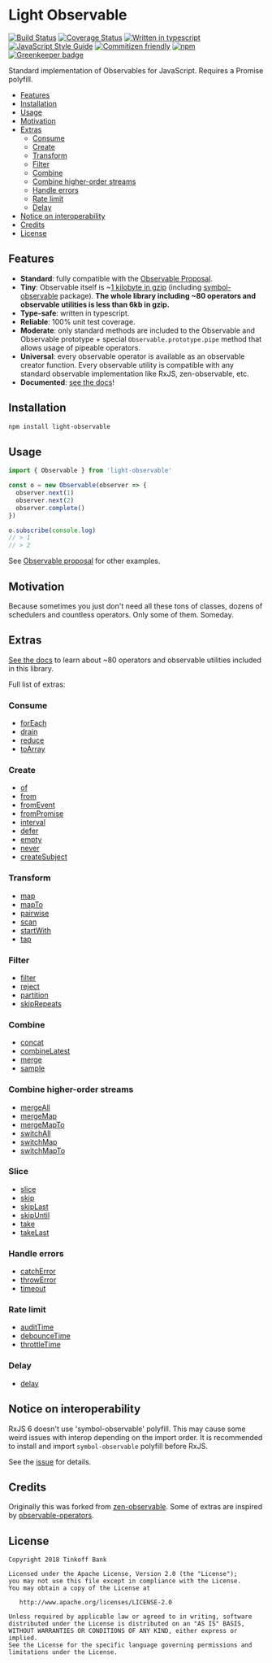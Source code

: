 # Light Observable
[![Build Status](https://travis-ci.org/dmitry-korolev/light-observable.svg?branch=master)](https://travis-ci.org/dmitry-korolev/light-observable) [![Coverage Status](https://coveralls.io/repos/github/dmitry-korolev/light-observable/badge.svg?branch=master)](https://coveralls.io/github/dmitry-korolev/light-observable?branch=master) [![Written in typescript](https://img.shields.io/badge/written_in-typescript-blue.svg)](https://www.typescriptlang.org/) [![JavaScript Style Guide](https://img.shields.io/badge/code_style-standard-brightgreen.svg)](https://standardjs.com) [![Commitizen friendly](https://img.shields.io/badge/commitizen-friendly-brightgreen.svg)](http://commitizen.github.io/cz-cli/) [![npm](https://img.shields.io/npm/v/light-observable.svg)](https://www.npmjs.com/package/light-observable) [![Greenkeeper badge](https://badges.greenkeeper.io/dmitry-korolev/light-observable.svg)](https://greenkeeper.io/)

Standard implementation of Observables for JavaScript. Requires a Promise polyfill.

<!-- START doctoc generated TOC please keep comment here to allow auto update -->
<!-- DON'T EDIT THIS SECTION, INSTEAD RE-RUN doctoc TO UPDATE -->


- [Features](#features)
- [Installation](#installation)
- [Usage](#usage)
- [Motivation](#motivation)
- [Extras](#extras)
  - [Consume](#consume)
  - [Create](#create)
  - [Transform](#transform)
  - [Filter](#filter)
  - [Combine](#combine)
  - [Combine higher-order streams](#combine-higher-order-streams)
  - [Handle errors](#handle-errors)
  - [Rate limit](#rate-limit)
  - [Delay](#delay)
- [Notice on interoperability](#notice-on-interoperability)
- [Credits](#credits)
- [License](#license)

<!-- END doctoc generated TOC please keep comment here to allow auto update -->

## Features
* **Standard**: fully compatible with the [Observable Proposal](https://github.com/tc39/proposal-observable).
* **Tiny**: Observable itself is ~[1 kilobyte in gzip](.size-limit.js) (including [symbol-observable](https://github.com/benlesh/symbol-observable) package). **The whole library including ~80 operators and observable utilities is less than 6kb in gzip.**
* **Type-safe**: written in typescript.
* **Reliable**: 100% unit test coverage.
* **Moderate**: only standard methods are included to the Observable and Observable prototype + special `Observable.prototype.pipe` method that allows usage of pipeable operators.
* **Universal**: every observable operator is available as an observable creator function. Every observable utility is compatible with any standard observable implementation like RxJS, zen-observable, etc.
* **Documented**: [see the docs](https://dmitry-korolev.github.io/light-observable/)!

## Installation
```bash
npm install light-observable
```

## Usage
```js
import { Observable } from 'light-observable'

const o = new Observable(observer => {
  observer.next(1)
  observer.next(2)
  observer.complete()
})

o.subscribe(console.log)
// > 1
// > 2
```

See [Observable proposal](https://github.com/tc39/proposal-observable) for other examples.

## Motivation
Because sometimes you just don't need all these tons of classes, dozens of schedulers and countless operators. Only some of them. Someday.

## Extras
[See the docs](https://dmitry-korolev.github.io/light-observable/) to learn about ~80 operators and observable utilities included in this library.

Full list of extras:
### Consume
* [forEach](https://dmitry-korolev.github.io/light-observable/consume/forEach.html)
* [drain](https://dmitry-korolev.github.io/light-observable/consume/drain.html)
* [reduce](https://dmitry-korolev.github.io/light-observable/consume/reduce.html)
* [toArray](https://dmitry-korolev.github.io/light-observable/consume/toArray.html)
  
### Create
* [of](https://dmitry-korolev.github.io/light-observable/create/of.html)
* [from](https://dmitry-korolev.github.io/light-observable/create/from.html)
* [fromEvent](https://dmitry-korolev.github.io/light-observable/create/fromEvent.html)
* [fromPromise](https://dmitry-korolev.github.io/light-observable/create/fromPromise.html)
* [interval](https://dmitry-korolev.github.io/light-observable/create/interval.html)
* [defer](https://dmitry-korolev.github.io/light-observable/create/defer.html)
* [empty](https://dmitry-korolev.github.io/light-observable/create/empty.html)
* [never](https://dmitry-korolev.github.io/light-observable/create/never.html)
* [createSubject](https://dmitry-korolev.github.io/light-observable/create/subject.html)

### Transform
* [map](https://dmitry-korolev.github.io/light-observable/transform/map.html)
* [mapTo](https://dmitry-korolev.github.io/light-observable/transform/mapTo.html)
* [pairwise](https://dmitry-korolev.github.io/light-observable/transform/pairwise.html)
* [scan](https://dmitry-korolev.github.io/light-observable/transform/scan.html)
* [startWith](https://dmitry-korolev.github.io/light-observable/transform/startWith.html)
* [tap](https://dmitry-korolev.github.io/light-observable/transform/tap.html)

### Filter
* [filter](https://dmitry-korolev.github.io/light-observable/filter/filter.html)
* [reject](https://dmitry-korolev.github.io/light-observable/filter/reject.html)
* [partition](https://dmitry-korolev.github.io/light-observable/filter/partition.html)
* [skipRepeats](https://dmitry-korolev.github.io/light-observable/filter/skipRepeats.html)

### Combine
* [concat](https://dmitry-korolev.github.io/light-observable/combine/concat.html)
* [combineLatest](https://dmitry-korolev.github.io/light-observable/combine/combineLatest.html)
* [merge](https://dmitry-korolev.github.io/light-observable/combine/merge.html)
* [sample](https://dmitry-korolev.github.io/light-observable/combine/sample.html)

### Combine higher-order streams
* [mergeAll](https://dmitry-korolev.github.io/light-observable/hos/mergeAll.html)
* [mergeMap](https://dmitry-korolev.github.io/light-observable/hos/mergeMap.html)
* [mergeMapTo](https://dmitry-korolev.github.io/light-observable/hos/mergeMapTo.html)
* [switchAll](https://dmitry-korolev.github.io/light-observable/hos/switchAll.html)
* [switchMap](https://dmitry-korolev.github.io/light-observable/hos/switchMap.html)
* [switchMapTo](https://dmitry-korolev.github.io/light-observable/hos/switchMapTo.html)
 
### Slice
* [slice](https://dmitry-korolev.github.io/light-observable/slice/slice.html)
* [skip](https://dmitry-korolev.github.io/light-observable/slice/skip.html)
* [skipLast](https://dmitry-korolev.github.io/light-observable/slice/skipLast.html)
* [skipUntil](https://dmitry-korolev.github.io/light-observable/slice/skipUntil.html)
* [take](https://dmitry-korolev.github.io/light-observable/slice/take.html)
* [takeLast](https://dmitry-korolev.github.io/light-observable/slice/skipUntil.html)

### Handle errors
* [catchError](https://dmitry-korolev.github.io/light-observable/errors/catchError.html)
* [throwError](https://dmitry-korolev.github.io/light-observable/errors/throwError.html)
* [timeout](https://dmitry-korolev.github.io/light-observable/errors/timeout.html)

### Rate limit
* [auditTime](https://dmitry-korolev.github.io/light-observable/limiting/auditTime.html)
* [debounceTime](https://dmitry-korolev.github.io/light-observable/limiting/debounceTime.html)
* [throttleTime](https://dmitry-korolev.github.io/light-observable/limiting/throttleTime.html)

### Delay
* [delay](https://dmitry-korolev.github.io/light-observable/delay/delay.html)

## Notice on interoperability
RxJS 6 doesn't use 'symbol-observable' polyfill. This may cause some weird issues with interop depending on the import order. It is recommended to install and import `symbol-observable` polyfill before RxJS.

See the [issue](https://github.com/benlesh/symbol-observable/issues/38) for details.

## Credits
Originally this was forked from [zen-observable](https://github.com/zenparsing/zen-observable). Some of extras are inspired by [observable-operators](https://github.com/nmuldavin/ObservableOperators).

## License
```
Copyright 2018 Tinkoff Bank

Licensed under the Apache License, Version 2.0 (the "License");
you may not use this file except in compliance with the License.
You may obtain a copy of the License at

   http://www.apache.org/licenses/LICENSE-2.0

Unless required by applicable law or agreed to in writing, software
distributed under the License is distributed on an "AS IS" BASIS,
WITHOUT WARRANTIES OR CONDITIONS OF ANY KIND, either express or implied.
See the License for the specific language governing permissions and
limitations under the License.
```
